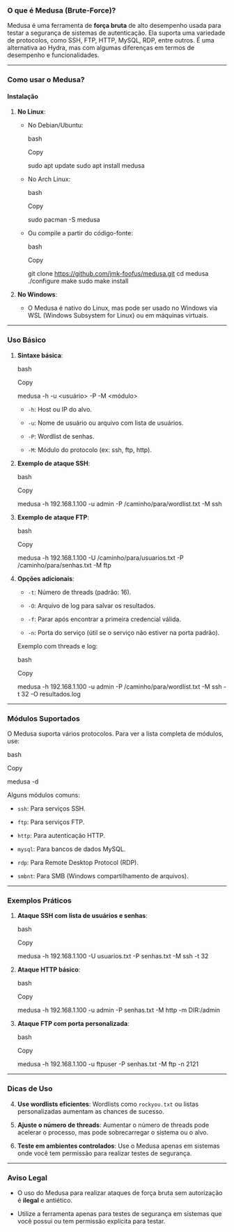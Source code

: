 ### **O que é Medusa (Brute-Force)?**

Medusa é uma ferramenta de **força bruta** de alto desempenho usada para testar a segurança de sistemas de autenticação. Ela suporta uma variedade de protocolos, como SSH, FTP, HTTP, MySQL, RDP, entre outros. É uma alternativa ao Hydra, mas com algumas diferenças em termos de desempenho e funcionalidades.

---

### **Como usar o Medusa?**

#### **Instalação**

1. **No Linux**:
    
    - No Debian/Ubuntu:
        
        bash
        
        Copy
        
        sudo apt update
        sudo apt install medusa
        
    - No Arch Linux:
        
        bash
        
        Copy
        
        sudo pacman -S medusa
        
    - Ou compile a partir do código-fonte:
        
        bash
        
        Copy
        
        git clone https://github.com/jmk-foofus/medusa.git
        cd medusa
        ./configure
        make
        sudo make install
        
2. **No Windows**:
    
    - O Medusa é nativo do Linux, mas pode ser usado no Windows via WSL (Windows Subsystem for Linux) ou em máquinas virtuais.
        

---

### **Uso Básico**

1. **Sintaxe básica**:
    
    bash
    
    Copy
    
    medusa -h <host> -u <usuário> -P <wordlist> -M <módulo>
    
    - `-h`: Host ou IP do alvo.
        
    - `-u`: Nome de usuário ou arquivo com lista de usuários.
        
    - `-P`: Wordlist de senhas.
        
    - `-M`: Módulo do protocolo (ex: ssh, ftp, http).
        
2. **Exemplo de ataque SSH**:
    
    bash
    
    Copy
    
    medusa -h 192.168.1.100 -u admin -P /caminho/para/wordlist.txt -M ssh
    
3. **Exemplo de ataque FTP**:
    
    bash
    
    Copy
    
    medusa -h 192.168.1.100 -U /caminho/para/usuarios.txt -P /caminho/para/senhas.txt -M ftp
    
4. **Opções adicionais**:
    
    - `-t`: Número de threads (padrão: 16).
        
    - `-O`: Arquivo de log para salvar os resultados.
        
    - `-f`: Parar após encontrar a primeira credencial válida.
        
    - `-n`: Porta do serviço (útil se o serviço não estiver na porta padrão).
        
    
    Exemplo com threads e log:
    
    bash
    
    Copy
    
    medusa -h 192.168.1.100 -u admin -P /caminho/para/wordlist.txt -M ssh -t 32 -O resultados.log
    

---

### **Módulos Suportados**

O Medusa suporta vários protocolos. Para ver a lista completa de módulos, use:

bash

Copy

medusa -d

Alguns módulos comuns:

- `ssh`: Para serviços SSH.
    
- `ftp`: Para serviços FTP.
    
- `http`: Para autenticação HTTP.
    
- `mysql`: Para bancos de dados MySQL.
    
- `rdp`: Para Remote Desktop Protocol (RDP).
    
- `smbnt`: Para SMB (Windows compartilhamento de arquivos).
    

---

### **Exemplos Práticos**

1. **Ataque SSH com lista de usuários e senhas**:
    
    bash
    
    Copy
    
    medusa -h 192.168.1.100 -U usuarios.txt -P senhas.txt -M ssh -t 32
    
2. **Ataque HTTP básico**:
    
    bash
    
    Copy
    
    medusa -h 192.168.1.100 -u admin -P senhas.txt -M http -m DIR:/admin
    
3. **Ataque FTP com porta personalizada**:
    
    bash
    
    Copy
    
    medusa -h 192.168.1.100 -u ftpuser -P senhas.txt -M ftp -n 2121
    

---

### **Dicas de Uso**

4. **Use wordlists eficientes**: Wordlists como `rockyou.txt` ou listas personalizadas aumentam as chances de sucesso.
    
5. **Ajuste o número de threads**: Aumentar o número de threads pode acelerar o processo, mas pode sobrecarregar o sistema ou o alvo.
    
6. **Teste em ambientes controlados**: Use o Medusa apenas em sistemas onde você tem permissão para realizar testes de segurança.
    

---

### **Aviso Legal**

- O uso do Medusa para realizar ataques de força bruta sem autorização é **ilegal** e antiético.
    
- Utilize a ferramenta apenas para testes de segurança em sistemas que você possui ou tem permissão explícita para testar.